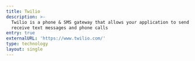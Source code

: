 ```yaml
---
title: Twilio
description: >-
  Twilio is a phone & SMS gateway that allows your application to send and
  receive text messages and phone calls
entry: true
externalURL: 'https://www.twilio.com/'
type: technology
layout: single
---
```


